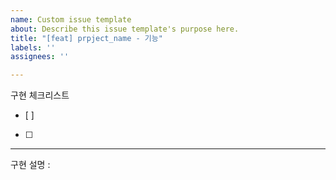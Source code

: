 ```yaml
---
name: Custom issue template
about: Describe this issue template's purpose here.
title: "[feat] prpject_name - 기능"
labels: ''
assignees: ''

---
```


구현 체크리스트 
- [ ] 
- [ ]
---
구현 설명 :
